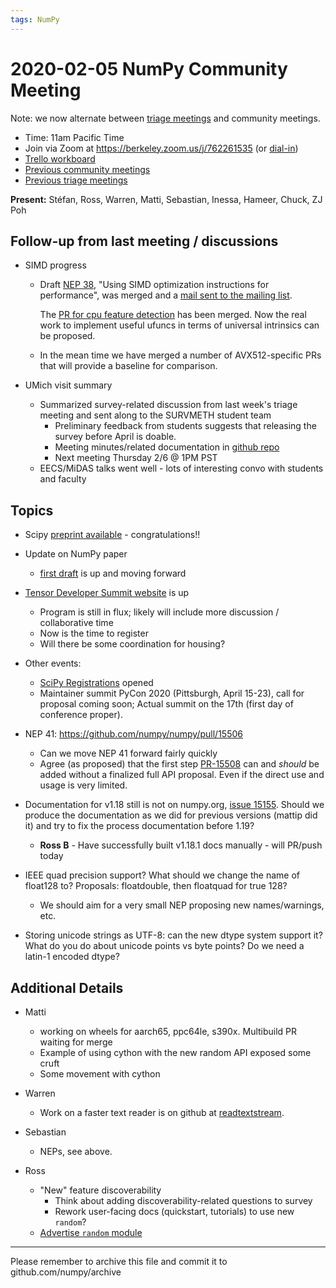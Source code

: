 ```yaml
---
tags: NumPy
---
```


# 2020-02-05 NumPy Community Meeting

Note: we now alternate between [triage meetings](https://hackmd.io/68i_JvOYQfy9ERiHgXMPvg) and community meetings.

- Time: 11am Pacific Time
- Join via Zoom at https://berkeley.zoom.us/j/762261535 (or [dial-in](https://berkeley.zoom.us/u/aC3ENhycM))
- [Trello workboard](https://trello.com/b/Azg4fYZH/numpy-at-bids)
- [Previous community meetings](https://github.com/numpy/archive/tree/master/status_meetings)
- [Previous triage meetings](https://github.com/numpy/archive/tree/master/triage_meetings)


**Present:** Stéfan, Ross, Warren, Matti, Sebastian, Inessa, Hameer, Chuck, ZJ Poh


## Follow-up from last meeting / discussions

- SIMD progress
  - Draft [NEP 38](https://numpy.org/neps/nep-0038-SIMD-optimizations.html),
    "Using SIMD optimization instructions for performance", was merged and a
    [mail sent to the mailing
    list](https://mail.python.org/pipermail/numpy-discussion/2020-February/080372.html).

    The [PR for cpu feature detection](https://github.com/numpy/numpy/pull/13421)
    has been merged. Now the real work to implement useful ufuncs in terms of
    universal intrinsics can be proposed.
  - In the mean time we have merged a number of AVX512-specific PRs that will provide a baseline for comparison.

- UMich visit summary
  * Summarized survey-related discussion from last week's triage meeting and
    sent along to the SURVMETH student team
    - Preliminary feedback from students suggests that releasing the survey
      before April is doable.
    - Meeting minutes/related documentation in 
      [github repo](https://github.com/numpy/numpy-surveys)
    - Next meeting Thursday 2/6 @ 1PM PST
  * EECS/MiDAS talks went well - lots of interesting convo with students
    and faculty


## Topics


- Scipy [preprint available](https://www.nature.com/articles/s41592-019-0686-2) - congratulations!!

- Update on NumPy paper
  - [first draft](https://github.com/bids-numpy/numpy-paper) is up and moving forward

- [Tensor Developer Summit website](https://xd-con.org/tensor-2020/) is up
  - Program is still in flux; likely will include more discussion / collaborative time
  - Now is the time to register
  - Will there be some coordination for housing?

- Other events: 
  - [SciPy Registrations](https://www.scipy2020.scipy.org/register) opened
  - Maintainer summit PyCon 2020 (Pittsburgh, April 15-23), call for proposal
    coming soon; Actual summit on the 17th (first day of conference proper).

- NEP 41: https://github.com/numpy/numpy/pull/15506
  - Can we move NEP 41 forward fairly quickly
  - Agree (as proposed) that the first step
    [PR-15508](https://github.com/numpy/numpy/pull/15508) can and *should* be
    added without a finalized full API proposal. Even if the direct use and usage
    is very limited.

- Documentation for v1.18 still is not on numpy.org, [issue
  15155](https://github.com/numpy/numpy/issues/15155). Should we produce the
  documentation as we did for previous versions (mattip did it) and try to fix
  the process documentation before 1.19?
  * **Ross B** - Have successfully built v1.18.1 docs manually - will PR/push today

- IEEE quad precision support? What should we change the name of float128 to?
  Proposals: floatdouble, then floatquad for true 128?
  - We should aim for a very small NEP proposing new names/warnings, etc.

- Storing unicode strings as UTF-8: can the new dtype system support it? What
  do you do about unicode points vs byte points? Do we need a latin-1 encoded
  dtype?


## Additional Details

- Matti
  - working on wheels for aarch65, ppc64le, s390x. Multibuild PR waiting for merge
  - Example of using cython with the new random API exposed some cruft
  - Some movement with cython 

- Warren
      
  - Work on a faster text reader is on github at [readtextstream](https://github.com/WarrenWeckesser/readtextstream).

- Sebastian
  * NEPs, see above.

- Ross
  * "New" feature discoverability
    - Think about adding discoverability-related questions to survey
    - Rework user-facing docs (quickstart, tutorials) to use new `random`?
  * [Advertise `random` module](https://trello.com/c/PkP9KzeU/173-advertise-usage-of-new-random-api)


---

Please remember to archive this file and commit it to github.com/numpy/archive

